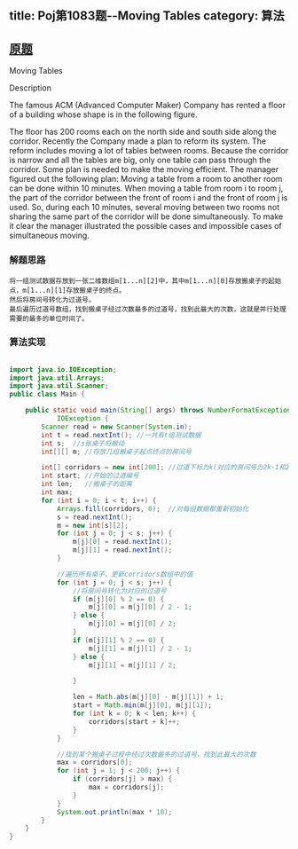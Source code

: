 title: Poj第1083题--Moving Tables
category: 算法
---

## [原题](http://poj.org/problem?id=1083)

Moving Tables

Description

The famous ACM (Advanced Computer Maker) Company has rented a floor of a building whose shape is in the following figure. 


The floor has 200 rooms each on the north side and south side along the corridor. Recently the Company made a plan to reform its system. The reform includes moving a lot of tables between rooms. Because the corridor is narrow and all the tables are big, only one table can pass through the corridor. Some plan is needed to make the moving efficient. The manager figured out the following plan: Moving a table from a room to another room can be done within 10 minutes. When moving a table from room i to room j, the part of the corridor between the front of room i and the front of room j is used. So, during each 10 minutes, several moving between two rooms not sharing the same part of the corridor will be done simultaneously. To make it clear the manager illustrated the possible cases and impossible cases of simultaneous moving. 


### 解题思路

	将一组测试数据存放到一张二维数组m[1...n][2]中，其中m[1...n][0]存放搬桌子的起始点，m[1...n][1]存放搬桌子的终点。
	然后将房间号转化为过道号。
	最后遍历过道号数组，找到搬桌子经过次数最多的过道号，找到此最大的次数，这就是并行处理需要的最多的单位时间了。

### 算法实现

``` java
	
import java.io.IOException;
import java.util.Arrays;
import java.util.Scanner;
public class Main {

    public static void main(String[] args) throws NumberFormatException,
            IOException {
        Scanner read = new Scanner(System.in);
        int t = read.nextInt(); //一共有t组测试数据
        int s;  //s张桌子将搬动
        int[][] m; //存放几组搬桌子起点终点的房间号

        int[] corridors = new int[200]; //过道下标为k(对应的房间号为2k-1和2k+2),其值表示桌子经过过道的次数
        int start; //开始的过道编号
        int len;   //搬桌子的距离
        int max;
        for (int i = 0; i < t; i++) {
            Arrays.fill(corridors, 0);  //对每组数据都重新初始化
            s = read.nextInt();
            m = new int[s][2];
            for (int j = 0; j < s; j++) {
                m[j][0] = read.nextInt();
                m[j][1] = read.nextInt();
            }

            //遍历所有桌子，更新corridors数组中的值
            for (int j = 0; j < s; j++) {
                //将房间号转化为对应的过道号
                if (m[j][0] % 2 == 0) {
                    m[j][0] = m[j][0] / 2 - 1;
                } else {
                    m[j][0] = m[j][0] / 2;
                }
                if (m[j][1] % 2 == 0) {
                    m[j][1] = m[j][1] / 2 - 1;
                } else {
                    m[j][1] = m[j][1] / 2;

                }

                len = Math.abs(m[j][0] - m[j][1]) + 1;
                start = Math.min(m[j][0], m[j][1]);
                for (int k = 0; k < len; k++) {
                    corridors[start + k]++;
                }
            }

            //找到某个搬桌子过程中经过次数最多的过道号，找到此最大的次数
            max = corridors[0];
            for (int j = 1; j < 200; j++) {
                if (corridors[j] > max) {
                    max = corridors[j];
                }
            }
            System.out.println(max * 10);
        }
    }
}

````